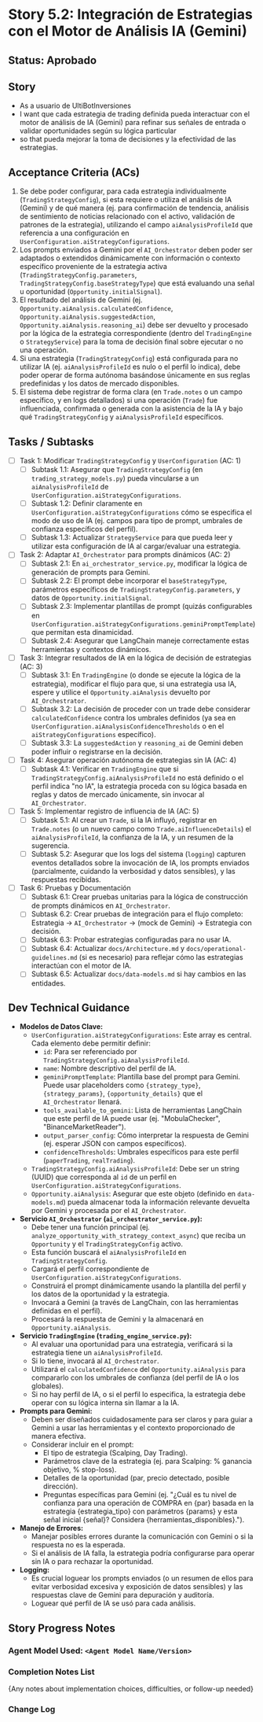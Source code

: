 # Story 5.2: Integración de Estrategias con el Motor de Análisis IA (Gemini)

## Status: Aprobado

## Story

- As a usuario de UltiBotInversiones
- I want que cada estrategia de trading definida pueda interactuar con el motor de análisis de IA (Gemini) para refinar sus señales de entrada o validar oportunidades según su lógica particular
- so that pueda mejorar la toma de decisiones y la efectividad de las estrategias.

## Acceptance Criteria (ACs)

1.  Se debe poder configurar, para cada estrategia individualmente (`TradingStrategyConfig`), si esta requiere o utiliza el análisis de IA (Gemini) y de qué manera (ej. para confirmación de tendencia, análisis de sentimiento de noticias relacionado con el activo, validación de patrones de la estrategia), utilizando el campo `aiAnalysisProfileId` que referencia a una configuración en `UserConfiguration.aiStrategyConfigurations`.
2.  Los prompts enviados a Gemini por el `AI_Orchestrator` deben poder ser adaptados o extendidos dinámicamente con información o contexto específico proveniente de la estrategia activa (`TradingStrategyConfig.parameters`, `TradingStrategyConfig.baseStrategyType`) que está evaluando una señal u oportunidad (`Opportunity.initialSignal`).
3.  El resultado del análisis de Gemini (ej. `Opportunity.aiAnalysis.calculatedConfidence`, `Opportunity.aiAnalysis.suggestedAction`, `Opportunity.aiAnalysis.reasoning_ai`) debe ser devuelto y procesado por la lógica de la estrategia correspondiente (dentro del `TradingEngine` o `StrategyService`) para la toma de decisión final sobre ejecutar o no una operación.
4.  Si una estrategia (`TradingStrategyConfig`) está configurada para no utilizar IA (ej. `aiAnalysisProfileId` es nulo o el perfil lo indica), debe poder operar de forma autónoma basándose únicamente en sus reglas predefinidas y los datos de mercado disponibles.
5.  El sistema debe registrar de forma clara (en `Trade.notes` o un campo específico, y en logs detallados) si una operación (`Trade`) fue influenciada, confirmada o generada con la asistencia de la IA y bajo qué `TradingStrategyConfig` y `aiAnalysisProfileId` específicos.

## Tasks / Subtasks

- [ ] Task 1: Modificar `TradingStrategyConfig` y `UserConfiguration` (AC: 1)
    - [ ] Subtask 1.1: Asegurar que `TradingStrategyConfig` (en `trading_strategy_models.py`) pueda vincularse a un `aiAnalysisProfileId` de `UserConfiguration.aiStrategyConfigurations`.
    - [ ] Subtask 1.2: Definir claramente en `UserConfiguration.aiStrategyConfigurations` cómo se especifica el modo de uso de IA (ej. campos para tipo de prompt, umbrales de confianza específicos del perfil).
    - [ ] Subtask 1.3: Actualizar `StrategyService` para que pueda leer y utilizar esta configuración de IA al cargar/evaluar una estrategia.
- [ ] Task 2: Adaptar `AI_Orchestrator` para prompts dinámicos (AC: 2)
    - [ ] Subtask 2.1: En `ai_orchestrator_service.py`, modificar la lógica de generación de prompts para Gemini.
    - [ ] Subtask 2.2: El prompt debe incorporar el `baseStrategyType`, parámetros específicos de `TradingStrategyConfig.parameters`, y datos de `Opportunity.initialSignal`.
    - [ ] Subtask 2.3: Implementar plantillas de prompt (quizás configurables en `UserConfiguration.aiStrategyConfigurations.geminiPromptTemplate`) que permitan esta dinamicidad.
    - [ ] Subtask 2.4: Asegurar que LangChain maneje correctamente estas herramientas y contextos dinámicos.
- [ ] Task 3: Integrar resultados de IA en la lógica de decisión de estrategias (AC: 3)
    - [ ] Subtask 3.1: En `TradingEngine` (o donde se ejecute la lógica de la estrategia), modificar el flujo para que, si una estrategia usa IA, espere y utilice el `Opportunity.aiAnalysis` devuelto por `AI_Orchestrator`.
    - [ ] Subtask 3.2: La decisión de proceder con un trade debe considerar `calculatedConfidence` contra los umbrales definidos (ya sea en `UserConfiguration.aiAnalysisConfidenceThresholds` o en el `aiStrategyConfigurations` específico).
    - [ ] Subtask 3.3: La `suggestedAction` y `reasoning_ai` de Gemini deben poder influir o registrarse en la decisión.
- [ ] Task 4: Asegurar operación autónoma de estrategias sin IA (AC: 4)
    - [ ] Subtask 4.1: Verificar en `TradingEngine` que si `TradingStrategyConfig.aiAnalysisProfileId` no está definido o el perfil indica "no IA", la estrategia proceda con su lógica basada en reglas y datos de mercado únicamente, sin invocar al `AI_Orchestrator`.
- [ ] Task 5: Implementar registro de influencia de IA (AC: 5)
    - [ ] Subtask 5.1: Al crear un `Trade`, si la IA influyó, registrar en `Trade.notes` (o un nuevo campo como `Trade.aiInfluenceDetails`) el `aiAnalysisProfileId`, la confianza de la IA, y un resumen de la sugerencia.
    - [ ] Subtask 5.2: Asegurar que los logs del sistema (`logging`) capturen eventos detallados sobre la invocación de IA, los prompts enviados (parcialmente, cuidando la verbosidad y datos sensibles), y las respuestas recibidas.
- [ ] Task 6: Pruebas y Documentación
    - [ ] Subtask 6.1: Crear pruebas unitarias para la lógica de construcción de prompts dinámicos en `AI_Orchestrator`.
    - [ ] Subtask 6.2: Crear pruebas de integración para el flujo completo: Estrategia -> `AI_Orchestrator` -> (mock de Gemini) -> Estrategia con decisión.
    - [ ] Subtask 6.3: Probar estrategias configuradas para no usar IA.
    - [ ] Subtask 6.4: Actualizar `docs/Architecture.md` y `docs/operational-guidelines.md` (si es necesario) para reflejar cómo las estrategias interactúan con el motor de IA.
    - [ ] Subtask 6.5: Actualizar `docs/data-models.md` si hay cambios en las entidades.

## Dev Technical Guidance

-   **Modelos de Datos Clave:**
    -   `UserConfiguration.aiStrategyConfigurations`: Este array es central. Cada elemento debe permitir definir:
        -   `id`: Para ser referenciado por `TradingStrategyConfig.aiAnalysisProfileId`.
        -   `name`: Nombre descriptivo del perfil de IA.
        -   `geminiPromptTemplate`: Plantilla base del prompt para Gemini. Puede usar placeholders como `{strategy_type}`, `{strategy_params}`, `{opportunity_details}` que el `AI_Orchestrator` llenará.
        -   `tools_available_to_gemini`: Lista de herramientas LangChain que este perfil de IA puede usar (ej. "MobulaChecker", "BinanceMarketReader").
        -   `output_parser_config`: Cómo interpretar la respuesta de Gemini (ej. esperar JSON con campos específicos).
        -   `confidenceThresholds`: Umbrales específicos para este perfil (`paperTrading`, `realTrading`).
    -   `TradingStrategyConfig.aiAnalysisProfileId`: Debe ser un string (UUID) que corresponda al `id` de un perfil en `UserConfiguration.aiStrategyConfigurations`.
    -   `Opportunity.aiAnalysis`: Asegurar que este objeto (definido en `data-models.md`) pueda almacenar toda la información relevante devuelta por Gemini y procesada por el `AI_Orchestrator`.
-   **Servicio `AI_Orchestrator` (`ai_orchestrator_service.py`):**
    -   Debe tener una función principal (ej. `analyze_opportunity_with_strategy_context_async`) que reciba un `Opportunity` y el `TradingStrategyConfig` activo.
    -   Esta función buscará el `aiAnalysisProfileId` en `TradingStrategyConfig`.
    -   Cargará el perfil correspondiente de `UserConfiguration.aiStrategyConfigurations`.
    -   Construirá el prompt dinámicamente usando la plantilla del perfil y los datos de la oportunidad y la estrategia.
    -   Invocará a Gemini (a través de LangChain, con las herramientas definidas en el perfil).
    -   Procesará la respuesta de Gemini y la almacenará en `Opportunity.aiAnalysis`.
-   **Servicio `TradingEngine` (`trading_engine_service.py`):**
    -   Al evaluar una oportunidad para una estrategia, verificará si la estrategia tiene un `aiAnalysisProfileId`.
    -   Si lo tiene, invocará al `AI_Orchestrator`.
    -   Utilizará el `calculatedConfidence` del `Opportunity.aiAnalysis` para compararlo con los umbrales de confianza (del perfil de IA o los globales).
    -   Si no hay perfil de IA, o si el perfil lo especifica, la estrategia debe operar con su lógica interna sin llamar a la IA.
-   **Prompts para Gemini:**
    -   Deben ser diseñados cuidadosamente para ser claros y para guiar a Gemini a usar las herramientas y el contexto proporcionado de manera efectiva.
    -   Considerar incluir en el prompt:
        -   El tipo de estrategia (Scalping, Day Trading).
        -   Parámetros clave de la estrategia (ej. para Scalping: % ganancia objetivo, % stop-loss).
        -   Detalles de la oportunidad (par, precio detectado, posible dirección).
        -   Preguntas específicas para Gemini (ej. "¿Cuál es tu nivel de confianza para una operación de COMPRA en {par} basada en la estrategia {estrategia_tipo} con parámetros {params} y esta señal inicial {señal}? Considera {herramientas_disponibles}.").
-   **Manejo de Errores:**
    -   Manejar posibles errores durante la comunicación con Gemini o si la respuesta no es la esperada.
    -   Si el análisis de IA falla, la estrategia podría configurarse para operar sin IA o para rechazar la oportunidad.
-   **Logging:**
    -   Es crucial loguear los prompts enviados (o un resumen de ellos para evitar verbosidad excesiva y exposición de datos sensibles) y las respuestas clave de Gemini para depuración y auditoría.
    -   Loguear qué perfil de IA se usó para cada análisis.

## Story Progress Notes

### Agent Model Used: `<Agent Model Name/Version>`

### Completion Notes List

{Any notes about implementation choices, difficulties, or follow-up needed}

### Change Log
